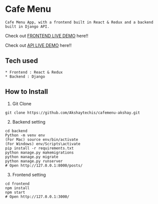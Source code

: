 # Cafe Menu

```
Cafe Menu App, with a frontend built in React & Redux and a backend built in Django API.
```

Check out [FRONTEND LIVE DEMO](https://frontend-akshay.herokuapp.com/) here!!

Check out [API LIVE DEMO](https://backend-akshay.herokuapp.com/) here!!

## Tech used

```
* Frontend : React & Redux
* Backend : Django
```

## How to Install

1. Git Clone

```
git clone https://github.com/Akshaytechis/cafemenu-akshay.git
```

2. Backend setting

```
cd backend
Python -m venv env
(For Mac) source env/bin/activate
(For Windows) env/Scripts\activate
pip install -r requirements.txt
python manage.py makemigrations
python manage.py migrate
python manage.py runserver
# Open http://127.0.0.1:8000/posts/
```

3. Frontend setting

```
cd frontend
npm install
npm start
# Open http://127.0.0.1:3000/
```
